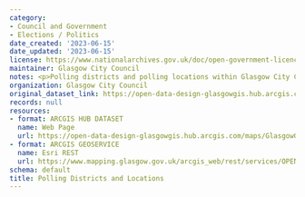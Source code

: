```yaml
---
category:
- Council and Government
- Elections / Politics
date_created: '2023-06-15'
date_updated: '2023-06-15'
license: https://www.nationalarchives.gov.uk/doc/open-government-licence/version/3/
maintainer: Glasgow City Council
notes: <p>Polling districts and polling locations within Glasgow City Council.</p>
organization: Glasgow City Council
original_dataset_link: https://open-data-design-glasgowgis.hub.arcgis.com/maps/GlasgowGIS::polling-districts-and-locations
records: null
resources:
- format: ARCGIS HUB DATASET
  name: Web Page
  url: https://open-data-design-glasgowgis.hub.arcgis.com/maps/GlasgowGIS::polling-districts-and-locations
- format: ARCGIS GEOSERVICE
  name: Esri REST
  url: https://www.mapping.glasgow.gov.uk/arcgis_web/rest/services/OPEN_DATA/Polling_Districts_Stations/MapServer
schema: default
title: Polling Districts and Locations
---
```

